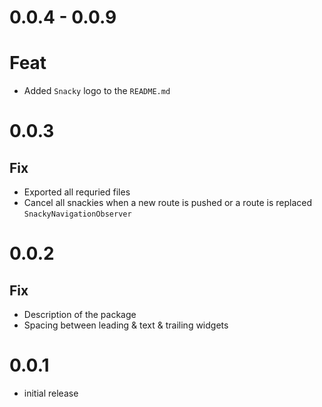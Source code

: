 # 0.0.4 - 0.0.9

# Feat
- Added `Snacky` logo to the `README.md`

# 0.0.3

## Fix
- Exported all requried files
- Cancel all snackies when a new route is pushed or a route is replaced `SnackyNavigationObserver`

# 0.0.2

## Fix
- Description of the package
- Spacing between leading & text & trailing widgets

# 0.0.1

* initial release

